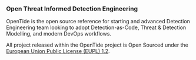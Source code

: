 ### Open Threat Informed Detection Engineering
OpenTide is the open source reference for starting and advanced Detection Engineering team looking to adopt Detection-as-Code, Threat & Detection Modelling, and modern DevOps workflows.

All project released within the OpenTide project is Open Sourced under the [European Union Public License (EUPL) 1.2](https://eupl.eu/1.2/en/).
